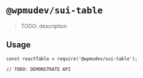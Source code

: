 # `@wpmudev/sui-table`

> TODO: description

## Usage

```
const reactTable = require('@wpmudev/sui-table');

// TODO: DEMONSTRATE API
```
